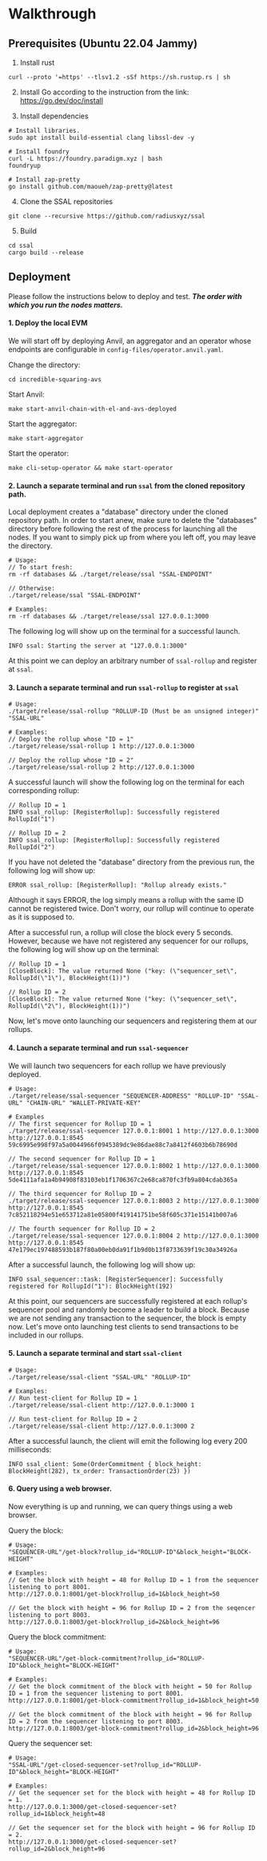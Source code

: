 # Walkthrough

## Prerequisites (Ubuntu 22.04 Jammy)
1. Install rust
```
curl --proto '=https' --tlsv1.2 -sSf https://sh.rustup.rs | sh
```
2. Install Go according to the instruction from the link: https://go.dev/doc/install

3. Install dependencies
```
# Install libraries.
sudo apt install build-essential clang libssl-dev -y

# Install foundry
curl -L https://foundry.paradigm.xyz | bash
foundryup

# Install zap-pretty
go install github.com/maoueh/zap-pretty@latest
```

4. Clone the SSAL repositories
```
git clone --recursive https://github.com/radiusxyz/ssal
```

5. Build
```
cd ssal
cargo build --release
```

## Deployment
Please follow the instructions below to deploy and test. ***The order with which you run the nodes matters.***

#### 1. Deploy the local EVM
We will start off by deploying Anvil, an aggregator and an operator whose endpoints are configurable in `config-files/operator.anvil.yaml`.

Change the directory:
```
cd incredible-squaring-avs
```

Start Anvil:
```
make start-anvil-chain-with-el-and-avs-deployed
```

Start the aggregator:
```
make start-aggregator
```

Start the operator:
```
make cli-setup-operator && make start-operator
```

#### 2. Launch a separate terminal and run `ssal` from the cloned repository path.
Local deployment creates a "database" directory under the cloned repository path. In order to start anew, make sure to delete the "databases" directory before following the rest of the process for launching all the nodes. If you want to simply pick up from where you left off, you may leave the directory.
```
# Usage:
// To start fresh:
rm -rf databases && ./target/release/ssal "SSAL-ENDPOINT"

// Otherwise:
./target/release/ssal "SSAL-ENDPOINT"

# Examples:
rm -rf databases && ./target/release/ssal 127.0.0.1:3000
```
The following log will show up on the terminal for a successful launch.
```
INFO ssal: Starting the server at "127.0.0.1:3000"
```
At this point we can deploy an arbitrary number of `ssal-rollup` and register at `ssal`.

#### 3. Launch a separate terminal and run `ssal-rollup` to register at `ssal`
```
# Usage:
./target/release/ssal-rollup "ROLLUP-ID (Must be an unsigned integer)" "SSAL-URL"

# Examples:
// Deploy the rollup whose "ID = 1"
./target/release/ssal-rollup 1 http://127.0.0.1:3000

// Deploy the rollup whose "ID = 2"
./target/release/ssal-rollup 2 http://127.0.0.1:3000
```

A successful launch will show the following log on the terminal for each corresponding rollup:
```
// Rollup ID = 1
INFO ssal_rollup: [RegisterRollup]: Successfully registered RollupId("1")

// Rollup ID = 2
INFO ssal_rollup: [RegisterRollup]: Successfully registered RollupId("2")
```

If you have not deleted the "database" directory from the previous run, the following log will show up:
```
ERROR ssal_rollup: [RegisterRollup]: "Rollup already exists."
```
Although it says ERROR, the log simply means a rollup with the same ID cannot be registered twice. Don't worry, our rollup will continue to operate as it is supposed to.

After a successful run, a rollup will close the block every 5 seconds. However, because we have not registered any sequencer for our rollups, the following log will show up on the terminal:
```
// Rollup ID = 1
[CloseBlock]: The value returned None ("key: (\"sequencer_set\", RollupId(\"1\"), BlockHeight(1))")

// Rollup ID = 2
[CloseBlock]: The value returned None ("key: (\"sequencer_set\", RollupId(\"2\"), BlockHeight(1))")
```

Now, let's move onto launching our sequencers and registering them at our rollups.

#### 4. Launch a separate terminal and run `ssal-sequencer` 
We will launch two sequencers for each rollup we have previously deployed.
```
# Usage:
./target/release/ssal-sequencer "SEQUENCER-ADDRESS" "ROLLUP-ID" "SSAL-URL" "CHAIN-URL" "WALLET-PRIVATE-KEY"

# Examples
// The first sequencer for Rollup ID = 1
./target/release/ssal-sequencer 127.0.0.1:8001 1 http://127.0.0.1:3000 http://127.0.0.1:8545 59c6995e998f97a5a0044966f0945389dc9e86dae88c7a8412f4603b6b78690d

// The second sequencer for Rollup ID = 1
./target/release/ssal-sequencer 127.0.0.1:8002 1 http://127.0.0.1:3000 http://127.0.0.1:8545 5de4111afa1a4b94908f83103eb1f1706367c2e68ca870fc3fb9a804cdab365a

// The third sequencer for Rollup ID = 2
./target/release/ssal-sequencer 127.0.0.1:8003 2 http://127.0.0.1:3000 http://127.0.0.1:8545 7c852118294e51e653712a81e05800f419141751be58f605c371e15141b007a6

// The fourth sequencer for Rollup ID = 2
./target/release/ssal-sequencer 127.0.0.1:8004 2 http://127.0.0.1:3000 http://127.0.0.1:8545 47e179ec197488593b187f80a00eb0da91f1b9d0b13f8733639f19c30a34926a
```

After a successful launch, the following log will show up:
```
INFO ssal_sequencer::task: [RegisterSequencer]: Successfully registered for RollupId("1"): BlockHeight(192)
```

At this point, our sequencers are successfully registered at each rollup's sequencer pool and randomly become a leader to build a block. Because we are not sending any transaction to the sequencer, the block is empty now. Let's move onto launching test clients to send transactions to be included in our rollups.

#### 5. Launch a separate terminal and start `ssal-client`
```
# Usage:
./target/release/ssal-client "SSAL-URL" "ROLLUP-ID"

# Examples:
// Run test-client for Rollup ID = 1
./target/release/ssal-client http://127.0.0.1:3000 1

// Run test-client for Rollup ID = 2
./target/release/ssal-client http://127.0.0.1:3000 2
```

After a successful launch, the client will emit the following log every 200 milliseconds:
```
INFO ssal_client: Some(OrderCommitment { block_height: BlockHeight(282), tx_order: TransactionOrder(23) })
```

#### 6. Query using a web browser.
Now everything is up and running, we can query things using a web browser.

Query the block:
```
# Usage:
"SEQUENCER-URL"/get-block?rollup_id="ROLLUP-ID"&block_height="BLOCK-HEIGHT"

# Examples:
// Get the block with height = 48 for Rollup ID = 1 from the sequencer listening to port 8001.
http://127.0.0.1:8001/get-block?rollup_id=1&block_height=50

// Get the block with height = 96 for Rollup ID = 2 from the seqencer listening to port 8003.
http://127.0.0.1:8003/get-block?rollup_id=2&block_height=96
```

Query the block commitment:
```
# Usage:
"SEQUENCER-URL"/get-block-commitment?rollup_id="ROLLUP-ID"&block_height="BLOCK-HEIGHT"

# Examples:
// Get the block commitment of the block with height = 50 for Rollup ID = 1 from the sequencer listening to port 8001.
http://127.0.0.1:8001/get-block-commitment?rollup_id=1&block_height=50

// Get the block commitment of the block with height = 96 for Rollup ID = 2 from the sequencer listening to port 8003.
http://127.0.0.1:8003/get-block-commitment?rollup_id=2&block_height=96
```

Query the sequencer set:
```
# Usage:
"SSAL-URL"/get-closed-sequencer-set?rollup_id="ROLLUP-ID"&block_height="BLOCK-HEIGHT"

# Examples:
// Get the sequencer set for the block with height = 48 for Rollup ID = 1.
http://127.0.0.1:3000/get-closed-sequencer-set?rollup_id=1&block_height=48

// Get the sequencer set for the block with height = 96 for Rollup ID = 2.
http://127.0.0.1:3000/get-closed-sequencer-set?rollup_id=2&block_height=96
```
